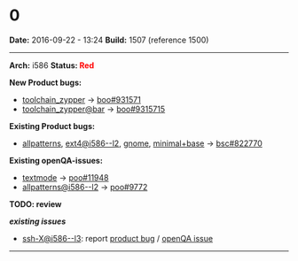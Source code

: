 # 0


**Date:** 2016-09-22 - 13:24
**Build:** 1507 (reference 1500)

---

**Arch:** i586
**Status: <font color="red">Red</font>**

**New Product bugs:**

* [toolchain_zypper](https://openqa.opensuse.org/tests/384324 "Failed modules: install") -> [boo#931571](https://bugzilla.opensuse.org/show_bug.cgi?id=931571)
* [toolchain_zypper@bar](https://openqa.opensuse.org/tests/3843245 "Failed modules: install") -> [boo#9315715](https://bugzilla.opensuse.org/show_bug.cgi?id=9315715)


**Existing Product bugs:**

* [allpatterns](https://openqa.opensuse.org/tests/384333 "Failed modules: xterm"), [ext4@i586--l2](https://openqa.opensuse.org/tests/384634 "Failed modules: install_and_reboot"), [gnome](https://openqa.opensuse.org/tests/384344 "Failed modules: xterm"), [minimal+base](https://openqa.opensuse.org/tests/384329 "Failed modules: dns_srv") -> [bsc#822770](https://bugzilla.opensuse.org/show_bug.cgi?id=822770)


**Existing openQA-issues:**

* [textmode](https://openqa.opensuse.org/tests/384342 "Failed modules: dns_srv") -> [poo#11948](https://progress.opensuse.org/issues/11948)
* [allpatterns@i586--l2](https://openqa.opensuse.org/tests/384335) -> [poo#9772](https://progress.opensuse.org/issues/9772)


**TODO: review**

***existing issues***

* [ssh-X@i586--l3](https://openqa.opensuse.org/tests/384325 "Failed modules: bootloader_i586"): report [product bug](https://bugzilla.opensuse.org/enter_bug.cgi?product=openSUSE+Tumbleweed&component=Bootloader&short_desc=%5BBuild+1507%5D+openQA+test+fails+in+bootloader_i586&bug_file_loc=https%3A%2F%2Fopenqa.opensuse.org%2Ftests%2F384325%2Fmodules%2Fbootloader_i586%2Fsteps%2F11&comment=%23%23%23+Observation%0A%0AopenQA+test+in+scenario+opensuse-42.1-Gnome-DVD-i586-ssh-X%40i586--l3+fails+in%0Ahttps%3A%2F%2Fopenqa.opensuse.org%2Ftests%2F384325%2Fmodules%2Fbootloader_i586%2Fsteps%2F11%0Awith+failed+needles%3A+%5B%27bootloader_i586-yast2-windowborder-20160504%27%5D%0A%0A%0A%23%23+Reproducible%0A%0AFails+since+%28at+least%29+Build+%5B1494%5D%28https%3A%2F%2Fopenqa.opensuse.org%2Ftests%2F381889%29%0A%0A%0A%23%23+Expected+result%0A%0ALast+good%3A+%28unknown%29+%28or+more+recent%29%0A%0A%0A%23%23+Further+details%0A%0AAlways+latest+result+in+this+scenario%3A+%5Blatest%5D%28https%3A%2F%2Fopenqa.opensuse.org%2Ftests%2Flatest%3Fflavor%3DGnome-DVD%26version%3D42.1%26test%3Dssh-X%26machine%3Di586--l3%26distri%3Dopensuse%26arch%3Di586%29%0A) / [openQA issue](https://progress.opensuse.org/projects/openqatests/issues/new?issue%5Bsubject%5D=%5BBuild+1507%5D+test+bootloader_i586+fails&issue%5Bdescription%5D=%23%23%23+Observation%0A%0AopenQA+test+in+scenario+opensuse-42.1-Gnome-DVD-i586-ssh-X%40i586--l3+fails+in%0Ahttps%3A%2F%2Fopenqa.opensuse.org%2Ftests%2F384325%2Fmodules%2Fbootloader_i586%2Fsteps%2F11%0Awith+failed+needles%3A+%5B%27bootloader_i586-yast2-windowborder-20160504%27%5D%0A%0A%0A%23%23+Reproducible%0A%0AFails+since+%28at+least%29+Build+%5B1494%5D%28https%3A%2F%2Fopenqa.opensuse.org%2Ftests%2F381889%29%0A%0A%0A%23%23+Expected+result%0A%0ALast+good%3A+%28unknown%29+%28or+more+recent%29%0A%0A%0A%23%23+Further+details%0A%0AAlways+latest+result+in+this+scenario%3A+%5Blatest%5D%28https%3A%2F%2Fopenqa.opensuse.org%2Ftests%2Flatest%3Fflavor%3DGnome-DVD%26version%3D42.1%26test%3Dssh-X%26machine%3Di586--l3%26distri%3Dopensuse%26arch%3Di586%29%0A)



---
